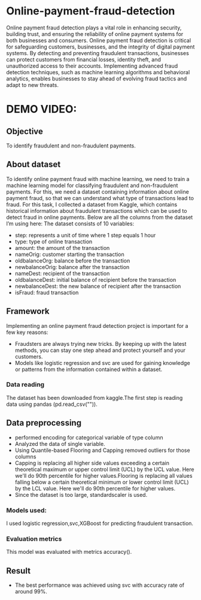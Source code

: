 # Online-payment-fraud-detection
Online payment fraud detection plays a vital role in enhancing security, building trust, and ensuring the reliability of online payment systems for both businesses and consumers.
Online payment fraud detection is critical for safeguarding customers, businesses, and the integrity of digital payment systems. By detecting and preventing fraudulent transactions, businesses can protect customers from financial losses, identity theft, and unauthorized access to their accounts. 
Implementing advanced fraud detection techniques, such as machine learning algorithms and behavioral analytics, enables businesses to stay ahead of evolving fraud tactics and adapt to new threats.

# DEMO VIDEO:

## Objective
To identify fraudulent and non-fraudulent payments.
## About dataset
To identify online payment fraud with machine learning, we need to train a machine learning model for classifying fraudulent and non-fraudulent payments. For this, we need a dataset containing information about online payment fraud, so that we can understand what type of transactions lead to fraud. For this task, I collected a dataset from Kaggle, which contains historical information about fraudulent transactions which can be used to detect fraud in online payments. Below are all the columns from the dataset I’m using here:
The dataset consists of 10 variables:
- step: represents a unit of time where 1 step equals 1 hour
- type: type of online transaction
- amount: the amount of the transaction
- nameOrig: customer starting the transaction
- oldbalanceOrg: balance before the transaction
- newbalanceOrig: balance after the transaction
- nameDest: recipient of the transaction
- oldbalanceDest: initial balance of recipient before the transaction
- newbalanceDest: the new balance of recipient after the transaction
- isFraud: fraud transaction
## Framework
Implementing an online payment fraud detection project is important for a few key reasons:
- Fraudsters are always trying new tricks. By keeping up with the latest methods, you can stay one step ahead and protect yourself and your customers.
- Models like logistic regression and svc are used for gaining knowledge or patterns from the information contained within a dataset.
### Data reading
The dataset has been downloaded from kaggle.The first step is reading data using pandas (pd.read_csv("")).
## Data preprocessing
- performed encoding for categorical variable of type column
- Analyzed the data of single variable.
- Using Quantile-based Flooring and Capping removed outliers for those columns
- Capping is replacing all higher side values exceeding a certain theoretical maximum or upper control limit (UCL) by the UCL value. Here we'll do 90th percentile for higher values.Flooring is replacing all values falling below a certain theoretical minimum or lower control limit (UCL) by the LCL value. Here we'll do 90th percentile for higher values.
- Since the dataset is too large, standardscaler is used.
### Models used:
I used logistic regression,svc,XGBoost for predicting fraudulent transaction.
### Evaluation metrics
This model was evaluated with metrics accuracy().
## Result
- The best performance was achieved using svc with accuracy rate of around 99%.
